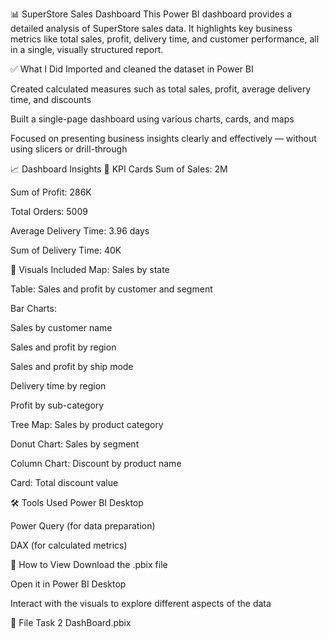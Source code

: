 📊 SuperStore Sales Dashboard
This Power BI dashboard provides a detailed analysis of SuperStore sales data. It highlights key business metrics like total sales, profit, delivery time, and customer performance, all in a single, visually structured report.

✅ What I Did
Imported and cleaned the dataset in Power BI

Created calculated measures such as total sales, profit, average delivery time, and discounts

Built a single-page dashboard using various charts, cards, and maps

Focused on presenting business insights clearly and effectively — without using slicers or drill-through

📈 Dashboard Insights
🔹 KPI Cards
Sum of Sales: 2M

Sum of Profit: 286K

Total Orders: 5009

Average Delivery Time: 3.96 days

Sum of Delivery Time: 40K

🔹 Visuals Included
Map: Sales by state

Table: Sales and profit by customer and segment

Bar Charts:

Sales by customer name

Sales and profit by region

Sales and profit by ship mode

Delivery time by region

Profit by sub-category

Tree Map: Sales by product category

Donut Chart: Sales by segment

Column Chart: Discount by product name

Card: Total discount value

🛠️ Tools Used
Power BI Desktop

Power Query (for data preparation)

DAX (for calculated metrics)

🧪 How to View
Download the .pbix file

Open it in Power BI Desktop

Interact with the visuals to explore different aspects of the data

📁 File
Task 2 DashBoard.pbix



